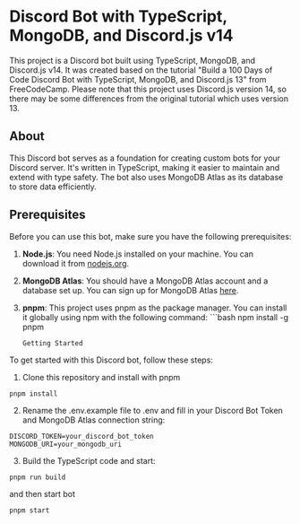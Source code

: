 # Discord Bot with TypeScript, MongoDB, and Discord.js v14

This project is a Discord bot built using TypeScript, MongoDB, and Discord.js v14. It was created based on the tutorial "Build a 100 Days of Code Discord Bot with TypeScript, MongoDB, and Discord.js 13" from FreeCodeCamp. Please note that this project uses Discord.js version 14, so there may be some differences from the original tutorial which uses version 13.

## About

This Discord bot serves as a foundation for creating custom bots for your Discord server. It's written in TypeScript, making it easier to maintain and extend with type safety. The bot also uses MongoDB Atlas as its database to store data efficiently.

## Prerequisites

Before you can use this bot, make sure you have the following prerequisites:

1.  **Node.js**: You need Node.js installed on your machine. You can download it from [nodejs.org](https://nodejs.org/).

2.  **MongoDB Atlas**: You should have a MongoDB Atlas account and a database set up. You can sign up for MongoDB Atlas [here](https://www.mongodb.com/cloud/atlas).

3.  **pnpm**: This project uses pnpm as the package manager. You can install it globally using npm with the following command:
        ```bash
    npm install -g pnpm
    ```
    Getting Started

To get started with this Discord bot, follow these steps:

1. Clone this repository and install with pnpm

```
pnpm install
```

2. Rename the .env.example file to .env and fill in your Discord Bot Token and MongoDB Atlas connection string:

```
DISCORD_TOKEN=your_discord_bot_token
MONGODB_URI=your_mongodb_uri
```

3. Build the TypeScript code and start:

```
pnpm run build
```

and then start bot

```
pnpm start
```

